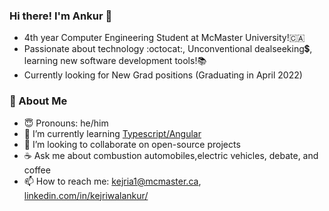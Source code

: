### Hi there! I'm Ankur 👋
- 4th year Computer Engineering Student at McMaster University!🇨🇦
- Passionate about technology :octocat:, Unconventional dealseeking💲, learning new software development tools!📚
- Currently looking for New Grad positions (Graduating in April 2022)
### 📘 About Me
- 😇  Pronouns: he/him 
- 🌱 I’m currently learning [Typescript/Angular](https://angular.io/)
- 👯 I’m looking to collaborate on open-source projects
- ☕  Ask me about combustion automobiles,electric vehicles, debate, and coffee
-  📫 How to reach me: kejria1@mcmaster.ca, [linkedin.com/in/kejriwalankur/](https://www.linkedin.com/in/kejriwalankur/)
<!--
**ankurkejriwal/ankurkejriwal** is a ✨ _special_ ✨ repository because its `README.md` (this file) appears on your GitHub profile.

Here are some ideas to get you started:

- 🔭 I’m currently working on ...
- 🌱 I’m currently learning ...
- 👯 I’m looking to collaborate on ...
- 🤔 I’m looking for help with ...
- 💬 Ask me about ...
- 📫 How to reach me: ...
- 😄 Pronouns: ...
- ⚡ Fun fact: ...
-->
